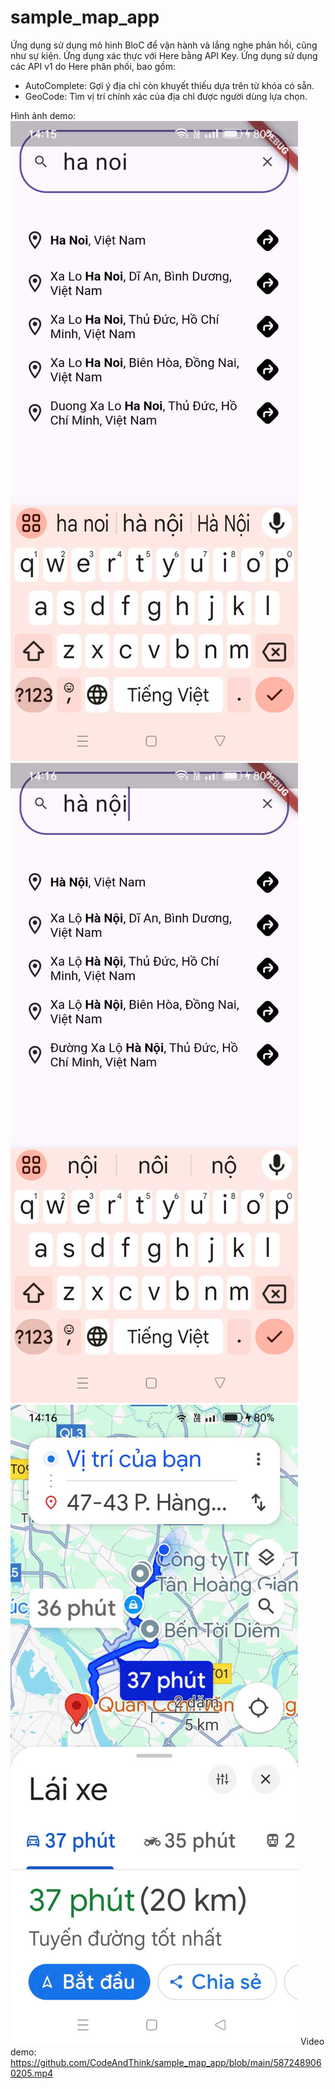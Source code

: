 # sample_map_app

Ứng dụng sử dụng mô hình BloC để vận hành và lắng nghe phản hồi, cũng như sự kiện.
Ứng dụng xác thực với Here bằng API Key.
Ứng dụng sử dụng các API v1 do Here phân phối, bao gồm:
- AutoComplete: Gợi ý địa chỉ còn khuyết thiếu dựa trên từ khóa có sẵn.
- GeoCode: Tìm vị trí chính xác của địa chỉ được người dùng lựa chọn.

Hình ảnh demo: 
![vận hành ứng dụng](https://github.com/CodeAndThink/sample_map_app/blob/main/z5872556226501_e6bc746ae27b1f39ea78b61aab824ce6.jpg)
![vận hành ứng dụng](https://github.com/CodeAndThink/sample_map_app/blob/main/z5872556236494_84d1ed70e521b5ef5042e5b5d45bf466.jpg)
![vận hành ứng dụng](https://github.com/CodeAndThink/sample_map_app/blob/main/z5872556228783_e4cd301fe768603148603c5215a8493e.jpg)
Video demo:  https://github.com/CodeAndThink/sample_map_app/blob/main/5872489060205.mp4
